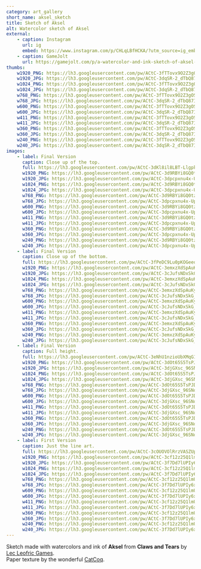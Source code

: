 ```yaml
---
category: art_gallery
short_name: aksel_sketch
title: Sketch of Aksel
alt: Watercolor sketch of Aksel
external:
    - caption: Instagram
      url: ig
      embed: https://www.instagram.com/p/CHLqLBfHCKA/?utm_source=ig_embed&amp;utm_campaign=loading
    - caption: GameJolt
      url: https://gamejolt.com/p/a-watercolor-and-ink-sketch-of-aksel-from-claws-and-tears-by-atmi-vu8yvrvu
thumbs:
    w1920_PNG: https://lh3.googleusercontent.com/pw/ACtC-3fTTovx9O2Z3gOSNF5nBH42QvJIeHzrsJmCv1gX5ayo0N9mj4PClYXmlb_RP-RzHQi4sOF4SaJxi_p27peG7wClnyTRY43VRkUN_XZ7FVbbGFz09PtkCy_to48C_1YkbR_EgJx8ZN5yKps_4EQw8hro=w355
    w1920_JPG: https://lh3.googleusercontent.com/pw/ACtC-3dqSR-2_dTbQ87IUeTap8brbmtcKaRFwpYN9V7B1e6LUy_fWeX_lq6_FT-ByH-6_56-UcNXuVkhG6rYaIRbtSeRBdzX9Qzn2HXyWY4jSRHEm-ifShUqrEq2URCqkknvCOudafGph3lRvqsB2eiW7dfx=w355
    w1024_PNG: https://lh3.googleusercontent.com/pw/ACtC-3fTTovx9O2Z3gOSNF5nBH42QvJIeHzrsJmCv1gX5ayo0N9mj4PClYXmlb_RP-RzHQi4sOF4SaJxi_p27peG7wClnyTRY43VRkUN_XZ7FVbbGFz09PtkCy_to48C_1YkbR_EgJx8ZN5yKps_4EQw8hro=w284
    w1024_JPG: https://lh3.googleusercontent.com/pw/ACtC-3dqSR-2_dTbQ87IUeTap8brbmtcKaRFwpYN9V7B1e6LUy_fWeX_lq6_FT-ByH-6_56-UcNXuVkhG6rYaIRbtSeRBdzX9Qzn2HXyWY4jSRHEm-ifShUqrEq2URCqkknvCOudafGph3lRvqsB2eiW7dfx=w284
    w768_PNG: https://lh3.googleusercontent.com/pw/ACtC-3fTTovx9O2Z3gOSNF5nBH42QvJIeHzrsJmCv1gX5ayo0N9mj4PClYXmlb_RP-RzHQi4sOF4SaJxi_p27peG7wClnyTRY43VRkUN_XZ7FVbbGFz09PtkCy_to48C_1YkbR_EgJx8ZN5yKps_4EQw8hro=w213
    w768_JPG: https://lh3.googleusercontent.com/pw/ACtC-3dqSR-2_dTbQ87IUeTap8brbmtcKaRFwpYN9V7B1e6LUy_fWeX_lq6_FT-ByH-6_56-UcNXuVkhG6rYaIRbtSeRBdzX9Qzn2HXyWY4jSRHEm-ifShUqrEq2URCqkknvCOudafGph3lRvqsB2eiW7dfx=w213
    w600_PNG: https://lh3.googleusercontent.com/pw/ACtC-3fTTovx9O2Z3gOSNF5nBH42QvJIeHzrsJmCv1gX5ayo0N9mj4PClYXmlb_RP-RzHQi4sOF4SaJxi_p27peG7wClnyTRY43VRkUN_XZ7FVbbGFz09PtkCy_to48C_1YkbR_EgJx8ZN5yKps_4EQw8hro=w166
    w600_JPG: https://lh3.googleusercontent.com/pw/ACtC-3dqSR-2_dTbQ87IUeTap8brbmtcKaRFwpYN9V7B1e6LUy_fWeX_lq6_FT-ByH-6_56-UcNXuVkhG6rYaIRbtSeRBdzX9Qzn2HXyWY4jSRHEm-ifShUqrEq2URCqkknvCOudafGph3lRvqsB2eiW7dfx=w166
    w411_PNG: https://lh3.googleusercontent.com/pw/ACtC-3fTTovx9O2Z3gOSNF5nBH42QvJIeHzrsJmCv1gX5ayo0N9mj4PClYXmlb_RP-RzHQi4sOF4SaJxi_p27peG7wClnyTRY43VRkUN_XZ7FVbbGFz09PtkCy_to48C_1YkbR_EgJx8ZN5yKps_4EQw8hro=w114
    w411_JPG: https://lh3.googleusercontent.com/pw/ACtC-3dqSR-2_dTbQ87IUeTap8brbmtcKaRFwpYN9V7B1e6LUy_fWeX_lq6_FT-ByH-6_56-UcNXuVkhG6rYaIRbtSeRBdzX9Qzn2HXyWY4jSRHEm-ifShUqrEq2URCqkknvCOudafGph3lRvqsB2eiW7dfx=w114
    w360_PNG: https://lh3.googleusercontent.com/pw/ACtC-3fTTovx9O2Z3gOSNF5nBH42QvJIeHzrsJmCv1gX5ayo0N9mj4PClYXmlb_RP-RzHQi4sOF4SaJxi_p27peG7wClnyTRY43VRkUN_XZ7FVbbGFz09PtkCy_to48C_1YkbR_EgJx8ZN5yKps_4EQw8hro=w100
    w360_JPG: https://lh3.googleusercontent.com/pw/ACtC-3dqSR-2_dTbQ87IUeTap8brbmtcKaRFwpYN9V7B1e6LUy_fWeX_lq6_FT-ByH-6_56-UcNXuVkhG6rYaIRbtSeRBdzX9Qzn2HXyWY4jSRHEm-ifShUqrEq2URCqkknvCOudafGph3lRvqsB2eiW7dfx=w100
    w240_PNG: https://lh3.googleusercontent.com/pw/ACtC-3fTTovx9O2Z3gOSNF5nBH42QvJIeHzrsJmCv1gX5ayo0N9mj4PClYXmlb_RP-RzHQi4sOF4SaJxi_p27peG7wClnyTRY43VRkUN_XZ7FVbbGFz09PtkCy_to48C_1YkbR_EgJx8ZN5yKps_4EQw8hro=w66
    w240_JPG: https://lh3.googleusercontent.com/pw/ACtC-3dqSR-2_dTbQ87IUeTap8brbmtcKaRFwpYN9V7B1e6LUy_fWeX_lq6_FT-ByH-6_56-UcNXuVkhG6rYaIRbtSeRBdzX9Qzn2HXyWY4jSRHEm-ifShUqrEq2URCqkknvCOudafGph3lRvqsB2eiW7dfx=w66
images:
    - label: Final Version
      caption: Close up of the top.
      full: https://lh3.googleusercontent.com/pw/ACtC-3dKl8il8LBT-LlgpkqqN5KPPDuTZP4t-mX0uPWF-feAWxgI5JNV1sJvb1h2lgtjDK3FH_EOO-EF_Rdw5G5K72DN82F4GE_e9qO_Bf4cTVIitDm0iMZgEQUAoH0nJjIW3FD0yO5y_Xg7Ww9Gw1PYH3A9=w1080
      w1920_PNG: https://lh3.googleusercontent.com/pw/ACtC-3d9RBYi8GQ0tzfxaTPoK9jbyWbANMzCkjpIOxjMCZqNbY1LHKoUTmBGJngvdaWKkZ0KM9QBtOrBdit5jTt8-WptGAtjAeBJJt8fGPcUUjuwQK6dbCwfZ3nMsWONk2KXjjCw0GSIL8WOo486qo1u_uGl=w850
      w1920_JPG: https://lh3.googleusercontent.com/pw/ACtC-3dpcpxnu4x-Upa8bmNGmBt6BS3d9gqfsbsqtrz3eqOgQtUEurTJFNhX0kMaSGQtIwFjzBQ0N-KWX3PdcnOzcRoShehFVtxSo7s_rfz24WhPqpNwAHuv3gG-xMGTB5P2RwxRhBTnHpai_C2LrZE4H2yl=w850
      w1024_PNG: https://lh3.googleusercontent.com/pw/ACtC-3d9RBYi8GQ0tzfxaTPoK9jbyWbANMzCkjpIOxjMCZqNbY1LHKoUTmBGJngvdaWKkZ0KM9QBtOrBdit5jTt8-WptGAtjAeBJJt8fGPcUUjuwQK6dbCwfZ3nMsWONk2KXjjCw0GSIL8WOo486qo1u_uGl=w711
      w1024_JPG: https://lh3.googleusercontent.com/pw/ACtC-3dpcpxnu4x-Upa8bmNGmBt6BS3d9gqfsbsqtrz3eqOgQtUEurTJFNhX0kMaSGQtIwFjzBQ0N-KWX3PdcnOzcRoShehFVtxSo7s_rfz24WhPqpNwAHuv3gG-xMGTB5P2RwxRhBTnHpai_C2LrZE4H2yl=w711
      w768_PNG: https://lh3.googleusercontent.com/pw/ACtC-3d9RBYi8GQ0tzfxaTPoK9jbyWbANMzCkjpIOxjMCZqNbY1LHKoUTmBGJngvdaWKkZ0KM9QBtOrBdit5jTt8-WptGAtjAeBJJt8fGPcUUjuwQK6dbCwfZ3nMsWONk2KXjjCw0GSIL8WOo486qo1u_uGl=w533
      w768_JPG: https://lh3.googleusercontent.com/pw/ACtC-3dpcpxnu4x-Upa8bmNGmBt6BS3d9gqfsbsqtrz3eqOgQtUEurTJFNhX0kMaSGQtIwFjzBQ0N-KWX3PdcnOzcRoShehFVtxSo7s_rfz24WhPqpNwAHuv3gG-xMGTB5P2RwxRhBTnHpai_C2LrZE4H2yl=w533
      w600_PNG: https://lh3.googleusercontent.com/pw/ACtC-3d9RBYi8GQ0tzfxaTPoK9jbyWbANMzCkjpIOxjMCZqNbY1LHKoUTmBGJngvdaWKkZ0KM9QBtOrBdit5jTt8-WptGAtjAeBJJt8fGPcUUjuwQK6dbCwfZ3nMsWONk2KXjjCw0GSIL8WOo486qo1u_uGl=w416
      w600_JPG: https://lh3.googleusercontent.com/pw/ACtC-3dpcpxnu4x-Upa8bmNGmBt6BS3d9gqfsbsqtrz3eqOgQtUEurTJFNhX0kMaSGQtIwFjzBQ0N-KWX3PdcnOzcRoShehFVtxSo7s_rfz24WhPqpNwAHuv3gG-xMGTB5P2RwxRhBTnHpai_C2LrZE4H2yl=w416
      w411_PNG: https://lh3.googleusercontent.com/pw/ACtC-3d9RBYi8GQ0tzfxaTPoK9jbyWbANMzCkjpIOxjMCZqNbY1LHKoUTmBGJngvdaWKkZ0KM9QBtOrBdit5jTt8-WptGAtjAeBJJt8fGPcUUjuwQK6dbCwfZ3nMsWONk2KXjjCw0GSIL8WOo486qo1u_uGl=w285
      w411_JPG: https://lh3.googleusercontent.com/pw/ACtC-3dpcpxnu4x-Upa8bmNGmBt6BS3d9gqfsbsqtrz3eqOgQtUEurTJFNhX0kMaSGQtIwFjzBQ0N-KWX3PdcnOzcRoShehFVtxSo7s_rfz24WhPqpNwAHuv3gG-xMGTB5P2RwxRhBTnHpai_C2LrZE4H2yl=w285
      w360_PNG: https://lh3.googleusercontent.com/pw/ACtC-3d9RBYi8GQ0tzfxaTPoK9jbyWbANMzCkjpIOxjMCZqNbY1LHKoUTmBGJngvdaWKkZ0KM9QBtOrBdit5jTt8-WptGAtjAeBJJt8fGPcUUjuwQK6dbCwfZ3nMsWONk2KXjjCw0GSIL8WOo486qo1u_uGl=w250
      w360_JPG: https://lh3.googleusercontent.com/pw/ACtC-3dpcpxnu4x-Upa8bmNGmBt6BS3d9gqfsbsqtrz3eqOgQtUEurTJFNhX0kMaSGQtIwFjzBQ0N-KWX3PdcnOzcRoShehFVtxSo7s_rfz24WhPqpNwAHuv3gG-xMGTB5P2RwxRhBTnHpai_C2LrZE4H2yl=w250
      w240_PNG: https://lh3.googleusercontent.com/pw/ACtC-3d9RBYi8GQ0tzfxaTPoK9jbyWbANMzCkjpIOxjMCZqNbY1LHKoUTmBGJngvdaWKkZ0KM9QBtOrBdit5jTt8-WptGAtjAeBJJt8fGPcUUjuwQK6dbCwfZ3nMsWONk2KXjjCw0GSIL8WOo486qo1u_uGl=w166
      w240_JPG: https://lh3.googleusercontent.com/pw/ACtC-3dpcpxnu4x-Upa8bmNGmBt6BS3d9gqfsbsqtrz3eqOgQtUEurTJFNhX0kMaSGQtIwFjzBQ0N-KWX3PdcnOzcRoShehFVtxSo7s_rfz24WhPqpNwAHuv3gG-xMGTB5P2RwxRhBTnHpai_C2LrZE4H2yl=w166
    - label: Final Version
      caption: Close up of the bottom.
      full: https://lh3.googleusercontent.com/pw/ACtC-3fPeDC9Lu0pKOGeeovoN0hVI8YD8OVc9kJa7b7ypBnzQa7IzM9QccGS_furceuEkL3allR-gsHF0F44ptcT7APqLxEmBHLlLcQaHpk1ltVy9-wuGyVuoILsoO6sLJiGUbd1h6J5AJrYg73UHgjkWggo=w1080
      w1920_PNG: https://lh3.googleusercontent.com/pw/ACtC-3emxzXdSpAuKygnfvFxfDJt-uA4TSDAgVJww5KViKO-lXynPHm1RDEcTsatZn5_g1i7AYrL0A7esfpc1K2fQyNAHIAPLNTem6gXNWty6zmlAJqIL5ztW4Rc0irjeycj-0pN8cYOJhRnA2iOhAGBJ4Wj=w850
      w1920_JPG: https://lh3.googleusercontent.com/pw/ACtC-3cJufsNDxSkG_bKSSahZx8I1zAlvNfSGo7atyqc7eQpRQIB5G54hBgzNJEb0YDd0OqIOsblin7-RWFCW6caaMGbeFrMgt7iHnqyjm5jXuoJA5Gp8MRh5n9qxMbXY8thkIDDhDefP5Xfc_kI2Jr54VUJ=w850
      w1024_PNG: https://lh3.googleusercontent.com/pw/ACtC-3emxzXdSpAuKygnfvFxfDJt-uA4TSDAgVJww5KViKO-lXynPHm1RDEcTsatZn5_g1i7AYrL0A7esfpc1K2fQyNAHIAPLNTem6gXNWty6zmlAJqIL5ztW4Rc0irjeycj-0pN8cYOJhRnA2iOhAGBJ4Wj=w711
      w1024_JPG: https://lh3.googleusercontent.com/pw/ACtC-3cJufsNDxSkG_bKSSahZx8I1zAlvNfSGo7atyqc7eQpRQIB5G54hBgzNJEb0YDd0OqIOsblin7-RWFCW6caaMGbeFrMgt7iHnqyjm5jXuoJA5Gp8MRh5n9qxMbXY8thkIDDhDefP5Xfc_kI2Jr54VUJ=w711
      w768_PNG: https://lh3.googleusercontent.com/pw/ACtC-3emxzXdSpAuKygnfvFxfDJt-uA4TSDAgVJww5KViKO-lXynPHm1RDEcTsatZn5_g1i7AYrL0A7esfpc1K2fQyNAHIAPLNTem6gXNWty6zmlAJqIL5ztW4Rc0irjeycj-0pN8cYOJhRnA2iOhAGBJ4Wj=w533
      w768_JPG: https://lh3.googleusercontent.com/pw/ACtC-3cJufsNDxSkG_bKSSahZx8I1zAlvNfSGo7atyqc7eQpRQIB5G54hBgzNJEb0YDd0OqIOsblin7-RWFCW6caaMGbeFrMgt7iHnqyjm5jXuoJA5Gp8MRh5n9qxMbXY8thkIDDhDefP5Xfc_kI2Jr54VUJ=w533
      w600_PNG: https://lh3.googleusercontent.com/pw/ACtC-3emxzXdSpAuKygnfvFxfDJt-uA4TSDAgVJww5KViKO-lXynPHm1RDEcTsatZn5_g1i7AYrL0A7esfpc1K2fQyNAHIAPLNTem6gXNWty6zmlAJqIL5ztW4Rc0irjeycj-0pN8cYOJhRnA2iOhAGBJ4Wj=w416
      w600_JPG: https://lh3.googleusercontent.com/pw/ACtC-3cJufsNDxSkG_bKSSahZx8I1zAlvNfSGo7atyqc7eQpRQIB5G54hBgzNJEb0YDd0OqIOsblin7-RWFCW6caaMGbeFrMgt7iHnqyjm5jXuoJA5Gp8MRh5n9qxMbXY8thkIDDhDefP5Xfc_kI2Jr54VUJ=w416
      w411_PNG: https://lh3.googleusercontent.com/pw/ACtC-3emxzXdSpAuKygnfvFxfDJt-uA4TSDAgVJww5KViKO-lXynPHm1RDEcTsatZn5_g1i7AYrL0A7esfpc1K2fQyNAHIAPLNTem6gXNWty6zmlAJqIL5ztW4Rc0irjeycj-0pN8cYOJhRnA2iOhAGBJ4Wj=w285
      w411_JPG: https://lh3.googleusercontent.com/pw/ACtC-3cJufsNDxSkG_bKSSahZx8I1zAlvNfSGo7atyqc7eQpRQIB5G54hBgzNJEb0YDd0OqIOsblin7-RWFCW6caaMGbeFrMgt7iHnqyjm5jXuoJA5Gp8MRh5n9qxMbXY8thkIDDhDefP5Xfc_kI2Jr54VUJ=w285
      w360_PNG: https://lh3.googleusercontent.com/pw/ACtC-3emxzXdSpAuKygnfvFxfDJt-uA4TSDAgVJww5KViKO-lXynPHm1RDEcTsatZn5_g1i7AYrL0A7esfpc1K2fQyNAHIAPLNTem6gXNWty6zmlAJqIL5ztW4Rc0irjeycj-0pN8cYOJhRnA2iOhAGBJ4Wj=w250
      w360_JPG: https://lh3.googleusercontent.com/pw/ACtC-3cJufsNDxSkG_bKSSahZx8I1zAlvNfSGo7atyqc7eQpRQIB5G54hBgzNJEb0YDd0OqIOsblin7-RWFCW6caaMGbeFrMgt7iHnqyjm5jXuoJA5Gp8MRh5n9qxMbXY8thkIDDhDefP5Xfc_kI2Jr54VUJ=w250
      w240_PNG: https://lh3.googleusercontent.com/pw/ACtC-3emxzXdSpAuKygnfvFxfDJt-uA4TSDAgVJww5KViKO-lXynPHm1RDEcTsatZn5_g1i7AYrL0A7esfpc1K2fQyNAHIAPLNTem6gXNWty6zmlAJqIL5ztW4Rc0irjeycj-0pN8cYOJhRnA2iOhAGBJ4Wj=w166
      w240_JPG: https://lh3.googleusercontent.com/pw/ACtC-3cJufsNDxSkG_bKSSahZx8I1zAlvNfSGo7atyqc7eQpRQIB5G54hBgzNJEb0YDd0OqIOsblin7-RWFCW6caaMGbeFrMgt7iHnqyjm5jXuoJA5Gp8MRh5n9qxMbXY8thkIDDhDefP5Xfc_kI2Jr54VUJ=w166
    - label: Final Version
      caption: Full height.
      full: https://lh3.googleusercontent.com/pw/ACtC-3eNhU1nzioUbXMqG18ZMt4QFch_FgAF7k9Z9fO3ioTdw5KmxKGhF59ig6MHBzE8i54qtqK38viLKxJxt0IA3L2aZheoitJT79SnRBfi-oEHnvBUYbJo8lX9AegugpyOOSmf6wF20KJE8_UwzUF_z5rx=w1080
      w1920_PNG: https://lh3.googleusercontent.com/pw/ACtC-3dOt65S5TsPJDDbwCVehW3eiwVUFLfN5zh7jt1dV5UCINq5FKXQ4wFm2aU1c_wugrQej_wT2Fox9jMI24SCV23hb1BidPD6Paaqt9U95HG9W75yzm8B7E_UXn95F6nLohoIduZIs44JqS3gk0_WQTpE=w850
      w1920_JPG: https://lh3.googleusercontent.com/pw/ACtC-3djGXsc_96SNoU-G2fDfXY9P91II3xr5wMT3gwtHxdNVndRqaKCT9ScJRNRrSkY_MmBj0Kmxy1JDb9ymXZfvzi4YxI9OaF-5_nN6WDAk-OlleD4LOzB5gayQt_EFmEku4ahIhv_UVIjA0gSjoev31sL=w850
      w1024_PNG: https://lh3.googleusercontent.com/pw/ACtC-3dOt65S5TsPJDDbwCVehW3eiwVUFLfN5zh7jt1dV5UCINq5FKXQ4wFm2aU1c_wugrQej_wT2Fox9jMI24SCV23hb1BidPD6Paaqt9U95HG9W75yzm8B7E_UXn95F6nLohoIduZIs44JqS3gk0_WQTpE=w711
      w1024_JPG: https://lh3.googleusercontent.com/pw/ACtC-3djGXsc_96SNoU-G2fDfXY9P91II3xr5wMT3gwtHxdNVndRqaKCT9ScJRNRrSkY_MmBj0Kmxy1JDb9ymXZfvzi4YxI9OaF-5_nN6WDAk-OlleD4LOzB5gayQt_EFmEku4ahIhv_UVIjA0gSjoev31sL=w711
      w768_PNG: https://lh3.googleusercontent.com/pw/ACtC-3dOt65S5TsPJDDbwCVehW3eiwVUFLfN5zh7jt1dV5UCINq5FKXQ4wFm2aU1c_wugrQej_wT2Fox9jMI24SCV23hb1BidPD6Paaqt9U95HG9W75yzm8B7E_UXn95F6nLohoIduZIs44JqS3gk0_WQTpE=w533
      w768_JPG: https://lh3.googleusercontent.com/pw/ACtC-3djGXsc_96SNoU-G2fDfXY9P91II3xr5wMT3gwtHxdNVndRqaKCT9ScJRNRrSkY_MmBj0Kmxy1JDb9ymXZfvzi4YxI9OaF-5_nN6WDAk-OlleD4LOzB5gayQt_EFmEku4ahIhv_UVIjA0gSjoev31sL=w533
      w600_PNG: https://lh3.googleusercontent.com/pw/ACtC-3dOt65S5TsPJDDbwCVehW3eiwVUFLfN5zh7jt1dV5UCINq5FKXQ4wFm2aU1c_wugrQej_wT2Fox9jMI24SCV23hb1BidPD6Paaqt9U95HG9W75yzm8B7E_UXn95F6nLohoIduZIs44JqS3gk0_WQTpE=w416
      w600_JPG: https://lh3.googleusercontent.com/pw/ACtC-3djGXsc_96SNoU-G2fDfXY9P91II3xr5wMT3gwtHxdNVndRqaKCT9ScJRNRrSkY_MmBj0Kmxy1JDb9ymXZfvzi4YxI9OaF-5_nN6WDAk-OlleD4LOzB5gayQt_EFmEku4ahIhv_UVIjA0gSjoev31sL=w416
      w411_PNG: https://lh3.googleusercontent.com/pw/ACtC-3dOt65S5TsPJDDbwCVehW3eiwVUFLfN5zh7jt1dV5UCINq5FKXQ4wFm2aU1c_wugrQej_wT2Fox9jMI24SCV23hb1BidPD6Paaqt9U95HG9W75yzm8B7E_UXn95F6nLohoIduZIs44JqS3gk0_WQTpE=w285
      w411_JPG: https://lh3.googleusercontent.com/pw/ACtC-3djGXsc_96SNoU-G2fDfXY9P91II3xr5wMT3gwtHxdNVndRqaKCT9ScJRNRrSkY_MmBj0Kmxy1JDb9ymXZfvzi4YxI9OaF-5_nN6WDAk-OlleD4LOzB5gayQt_EFmEku4ahIhv_UVIjA0gSjoev31sL=w285
      w360_PNG: https://lh3.googleusercontent.com/pw/ACtC-3dOt65S5TsPJDDbwCVehW3eiwVUFLfN5zh7jt1dV5UCINq5FKXQ4wFm2aU1c_wugrQej_wT2Fox9jMI24SCV23hb1BidPD6Paaqt9U95HG9W75yzm8B7E_UXn95F6nLohoIduZIs44JqS3gk0_WQTpE=w250
      w360_JPG: https://lh3.googleusercontent.com/pw/ACtC-3djGXsc_96SNoU-G2fDfXY9P91II3xr5wMT3gwtHxdNVndRqaKCT9ScJRNRrSkY_MmBj0Kmxy1JDb9ymXZfvzi4YxI9OaF-5_nN6WDAk-OlleD4LOzB5gayQt_EFmEku4ahIhv_UVIjA0gSjoev31sL=w250
      w240_PNG: https://lh3.googleusercontent.com/pw/ACtC-3dOt65S5TsPJDDbwCVehW3eiwVUFLfN5zh7jt1dV5UCINq5FKXQ4wFm2aU1c_wugrQej_wT2Fox9jMI24SCV23hb1BidPD6Paaqt9U95HG9W75yzm8B7E_UXn95F6nLohoIduZIs44JqS3gk0_WQTpE=w166
      w240_JPG: https://lh3.googleusercontent.com/pw/ACtC-3djGXsc_96SNoU-G2fDfXY9P91II3xr5wMT3gwtHxdNVndRqaKCT9ScJRNRrSkY_MmBj0Kmxy1JDb9ymXZfvzi4YxI9OaF-5_nN6WDAk-OlleD4LOzB5gayQt_EFmEku4ahIhv_UVIjA0gSjoev31sL=w166
    - label: First Version
      caption: Just the line art.
      full: https://lh3.googleusercontent.com/pw/ACtC-3cOUOVOlRrzVASZUp4XEgF3jlJgWhSenQDKhyBSi3Dg4kXj9dpzatABKdgjv5KYTIJ0CacQJPwbNMubbTlc_ryfXzdx3PZYcPgEPrK-oV-BViJt_4jbKTwpUBnCeRkqid8xoHoA_X3YqTOewtQozSy-=w1080
      w1920_PNG: https://lh3.googleusercontent.com/pw/ACtC-3cf12z25Q1lmUNRa3Rmtff4KpgdLVigxS-sWo4d38K8NTSzOMJkCiXYldln2zAp1mxlM_oJpWXEqPrZsQPTFhquxsy3aXQnfH5BLK8l9EL0PguK-mrL7_hBAuVLDePq7sXP9PYsjGijhLTmU74IyPnD=w850
      w1920_JPG: https://lh3.googleusercontent.com/pw/ACtC-3f7Dd7lUPIy6x5OCoecGs3H-JeU4nAfojivrkZjCvHJr-1NWcccIIsd1NdWmnkZgXOb61aJTNw2XwwzyAvwm60-ESukPJpwHdPVLHhO7Vn7Ii6GnRlESvekMfC3DYIBIfrHxLdWTb9CUWHOffiITRQu=w850
      w1024_PNG: https://lh3.googleusercontent.com/pw/ACtC-3cf12z25Q1lmUNRa3Rmtff4KpgdLVigxS-sWo4d38K8NTSzOMJkCiXYldln2zAp1mxlM_oJpWXEqPrZsQPTFhquxsy3aXQnfH5BLK8l9EL0PguK-mrL7_hBAuVLDePq7sXP9PYsjGijhLTmU74IyPnD=w711
      w1024_JPG: https://lh3.googleusercontent.com/pw/ACtC-3f7Dd7lUPIy6x5OCoecGs3H-JeU4nAfojivrkZjCvHJr-1NWcccIIsd1NdWmnkZgXOb61aJTNw2XwwzyAvwm60-ESukPJpwHdPVLHhO7Vn7Ii6GnRlESvekMfC3DYIBIfrHxLdWTb9CUWHOffiITRQu=w711
      w768_PNG: https://lh3.googleusercontent.com/pw/ACtC-3cf12z25Q1lmUNRa3Rmtff4KpgdLVigxS-sWo4d38K8NTSzOMJkCiXYldln2zAp1mxlM_oJpWXEqPrZsQPTFhquxsy3aXQnfH5BLK8l9EL0PguK-mrL7_hBAuVLDePq7sXP9PYsjGijhLTmU74IyPnD=w533
      w768_JPG: https://lh3.googleusercontent.com/pw/ACtC-3f7Dd7lUPIy6x5OCoecGs3H-JeU4nAfojivrkZjCvHJr-1NWcccIIsd1NdWmnkZgXOb61aJTNw2XwwzyAvwm60-ESukPJpwHdPVLHhO7Vn7Ii6GnRlESvekMfC3DYIBIfrHxLdWTb9CUWHOffiITRQu=w533
      w600_PNG: https://lh3.googleusercontent.com/pw/ACtC-3cf12z25Q1lmUNRa3Rmtff4KpgdLVigxS-sWo4d38K8NTSzOMJkCiXYldln2zAp1mxlM_oJpWXEqPrZsQPTFhquxsy3aXQnfH5BLK8l9EL0PguK-mrL7_hBAuVLDePq7sXP9PYsjGijhLTmU74IyPnD=w416
      w600_JPG: https://lh3.googleusercontent.com/pw/ACtC-3f7Dd7lUPIy6x5OCoecGs3H-JeU4nAfojivrkZjCvHJr-1NWcccIIsd1NdWmnkZgXOb61aJTNw2XwwzyAvwm60-ESukPJpwHdPVLHhO7Vn7Ii6GnRlESvekMfC3DYIBIfrHxLdWTb9CUWHOffiITRQu=w416
      w411_PNG: https://lh3.googleusercontent.com/pw/ACtC-3cf12z25Q1lmUNRa3Rmtff4KpgdLVigxS-sWo4d38K8NTSzOMJkCiXYldln2zAp1mxlM_oJpWXEqPrZsQPTFhquxsy3aXQnfH5BLK8l9EL0PguK-mrL7_hBAuVLDePq7sXP9PYsjGijhLTmU74IyPnD=w285
      w411_JPG: https://lh3.googleusercontent.com/pw/ACtC-3f7Dd7lUPIy6x5OCoecGs3H-JeU4nAfojivrkZjCvHJr-1NWcccIIsd1NdWmnkZgXOb61aJTNw2XwwzyAvwm60-ESukPJpwHdPVLHhO7Vn7Ii6GnRlESvekMfC3DYIBIfrHxLdWTb9CUWHOffiITRQu=w285
      w360_PNG: https://lh3.googleusercontent.com/pw/ACtC-3cf12z25Q1lmUNRa3Rmtff4KpgdLVigxS-sWo4d38K8NTSzOMJkCiXYldln2zAp1mxlM_oJpWXEqPrZsQPTFhquxsy3aXQnfH5BLK8l9EL0PguK-mrL7_hBAuVLDePq7sXP9PYsjGijhLTmU74IyPnD=w250
      w360_JPG: https://lh3.googleusercontent.com/pw/ACtC-3f7Dd7lUPIy6x5OCoecGs3H-JeU4nAfojivrkZjCvHJr-1NWcccIIsd1NdWmnkZgXOb61aJTNw2XwwzyAvwm60-ESukPJpwHdPVLHhO7Vn7Ii6GnRlESvekMfC3DYIBIfrHxLdWTb9CUWHOffiITRQu=w250
      w240_PNG: https://lh3.googleusercontent.com/pw/ACtC-3cf12z25Q1lmUNRa3Rmtff4KpgdLVigxS-sWo4d38K8NTSzOMJkCiXYldln2zAp1mxlM_oJpWXEqPrZsQPTFhquxsy3aXQnfH5BLK8l9EL0PguK-mrL7_hBAuVLDePq7sXP9PYsjGijhLTmU74IyPnD=w166
      w240_JPG: https://lh3.googleusercontent.com/pw/ACtC-3f7Dd7lUPIy6x5OCoecGs3H-JeU4nAfojivrkZjCvHJr-1NWcccIIsd1NdWmnkZgXOb61aJTNw2XwwzyAvwm60-ESukPJpwHdPVLHhO7Vn7Ii6GnRlESvekMfC3DYIBIfrHxLdWTb9CUWHOffiITRQu=w166
---
```


Sketch made with watercolors and ink of **Aksel** from **Claws and Tears** by [Lec Leofric Games](https://www.instagram.com/mister.alex.fernandes/).   
Paper texture by the wonderful [CatCoq](https://www.instagram.com/catcoq/).
